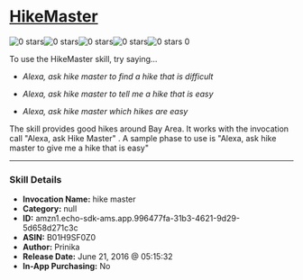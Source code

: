 # [HikeMaster](http://alexa.amazon.com/#skills/amzn1.echo-sdk-ams.app.996477fa-31b3-4621-9d29-5d658d271c3c)
![0 stars](../../images/ic_star_border_black_18dp_1x.png)![0 stars](../../images/ic_star_border_black_18dp_1x.png)![0 stars](../../images/ic_star_border_black_18dp_1x.png)![0 stars](../../images/ic_star_border_black_18dp_1x.png)![0 stars](../../images/ic_star_border_black_18dp_1x.png) 0

To use the HikeMaster skill, try saying...

* *Alexa, ask hike master to find a hike that is difficult*

* *Alexa, ask hike master to tell me a hike that is easy*

* *Alexa, ask hike master which hikes are easy*

The skill provides good hikes around Bay Area. It works with the invocation call "Alexa, ask Hike Master" . A sample phase to use is "Alexa, ask hike master to give me a hike that is easy"

***

### Skill Details

* **Invocation Name:** hike master
* **Category:** null
* **ID:** amzn1.echo-sdk-ams.app.996477fa-31b3-4621-9d29-5d658d271c3c
* **ASIN:** B01H9SF0Z0
* **Author:** Prinika
* **Release Date:** June 21, 2016 @ 05:15:32
* **In-App Purchasing:** No
